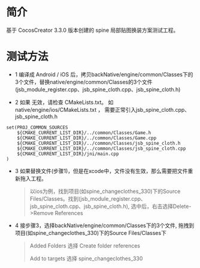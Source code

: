 # 简介
基于 CocosCreator 3.3.0 版本创建的 spine 局部贴图换装方案测试工程。
# 测试方法
 - 1  编译成 Android / iOS 后，拷贝backNative/engine/common/Classes下的3个文件，替换native/engine/common/Classes的3个文件 (jsb_module_register.cpp、jsb_spine_cloth.cpp、jsb_spine_cloth.h)

 - 2  如果 无效，请检查 CMakeLists.txt。 如 native/engine/ios/CMakeLists.txt ， 需要正常引入jsb_spine_cloth.cpp、jsb_spine_cloth.h
```
set(PROJ_COMMON_SOURCES
    ${CMAKE_CURRENT_LIST_DIR}/../common/Classes/Game.h
    ${CMAKE_CURRENT_LIST_DIR}/../common/Classes/Game.cpp
    ${CMAKE_CURRENT_LIST_DIR}/../common/Classes/jsb_spine_cloth.h
    ${CMAKE_CURRENT_LIST_DIR}/../common/Classes/jsb_spine_cloth.cpp
    ${CMAKE_CURRENT_LIST_DIR}/jni/main.cpp
)
```

 - 3 如果替换文件(步骤1)，但是在xcode中，文件没有生效，那么需要把文件重新拖入工程。
    > 以ios为例，找到项目(如spine_changeclothes_330)下的Source Files/Classes。找到(jsb_module_register.cpp、jsb_spine_cloth.cpp、jsb_spine_cloth.h), 选中后，右击选择Delete->Remove References

 - 4 接步骤3，选择backNative/engine/common/Classes下的3个文件, 拖拽到 项目(如spine_changeclothes_330)下的Source Files/Classes下
    > Added Folders 选择 Create folder references
    >
    > Add to targets 选择 spine_changeclothes_330
